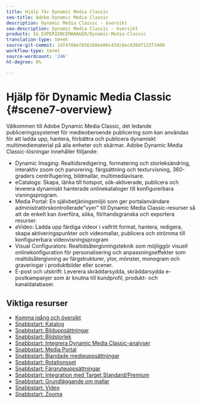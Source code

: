 ```yaml
---
title: Hjälp för Dynamic Media Classic
seo-title: Adobe Dynamic Media Classic
description: Dynamic Media Classic - översikt
seo-description: Dynamic Media Classic - översikt
products: SG_EXPERIENCEMANAGER/Dynamic-Media-Classic
translation-type: tm+mt
source-git-commit: 1df4f88ef856160ee06c43dc6ec430df122f2408
workflow-type: tm+mt
source-wordcount: '246'
ht-degree: 0%

---
```



# Hjälp för Dynamic Media Classic {#scene7-overview}

Välkommen till Adobe Dynamic Media Classic, det ledande publiceringssystemet för medieoberoende publicering som kan användas för att ladda upp, hantera, förbättra och publicera dynamiskt multimediematerial på alla enheter och skärmar. Adobe Dynamic Media Classic-lösningar innehåller följande:

* Dynamic Imaging: Realtidsredigering, formatering och storleksändring, interaktiv zoom och panorering. färgsättning och texturvisning, 360-graders centrifugering, bildmallar, multimediavisare.
* eCatalogs: Skapa, länka till hotspot, sök-aktiverade, publicera och leverera dynamiskt hanterade onlinekataloger till konfigurerbara visningsprogram.
* Media Portal: En självbetjäningsmiljö som ger portalanvändare administratörskontrollerade&quot;vyer&quot; till Dynamic Media Classic-resurser så att de enkelt kan överföra, söka, förhandsgranska och exportera resurser.
* eVideo: Ladda upp färdiga videor i valfritt format, hantera, redigera, skapa aktiveringspunkter och videomallar, publicera och strömma till konfigurerbara videovisningsprogram
* Visual Configurators: Realtidsåtergivningsteknik som möjliggör visuell onlinekonfiguration för personalisering och anpassningseffekter som realtidsåtergivning av färgstrukturer, ytor, mönster, monogram och graveringar i produktbilder eller scener.
* E-post och utskrift: Leverera skräddarsydda, skräddarsydda e-postkampanjer som är knutna till kundprofil, produkt- och kanaldatabaser.

## Viktiga resurser

* [Komma igång och översikt](/help/dmc-platform-overview.md)
* [Snabbstart: Katalog](/help/quick-start-ecatalog.md)
* [Snabbstart: Bilduppsättningar](/help/quick-start-image-sets.md)
* [Snabbstart: Bildstorlek](/help/quick-start-image-sizing.md)
* [Snabbstart: Integrera Dynamic Media Classic-analyser](/help/quick-start-integrating-dmc-analytics.md)
* [Snabbstart: Media Portal](/help/quick-start-media-portal-administration.md)
* [Snabbstart: Blandade medieuppsättningar](/help/quick-start-mixed-media-sets.md)
* [Snabbstart: Rotationsset](/help/quick-start-spin-sets.md)
* [Snabbstart: Färgruteuppsättningar](/help/quick-start-swatch-sets.md)
* [Snabbstart: Integration med Target Standard/Premium](/help/quick-start-target-integration.md)
* [Snabbstart: Grundläggande om mallar](/help/quick-start-template-basics.md)
* [Snabbstart: Video](/help/quick-start-video.md)
* [Snabbstart: Zooma](/help/quick-start-zoom.md)

